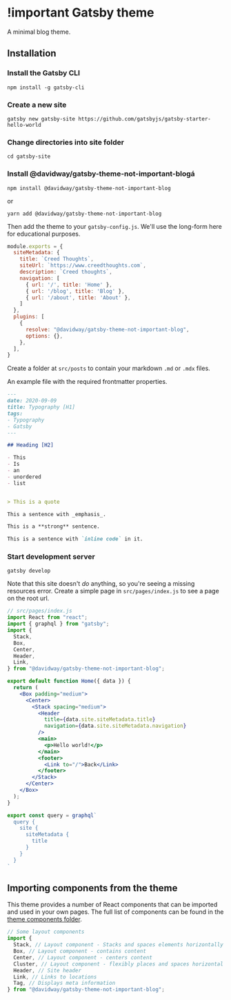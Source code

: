 # !important Gatsby theme

A minimal blog theme.

## Installation
### Install the Gatsby CLI
```shell
npm install -g gatsby-cli
```

### Create a new site
```shell
gatsby new gatsby-site https://github.com/gatsbyjs/gatsby-starter-hello-world
```

### Change directories into site folder
```shell
cd gatsby-site
```

### Install @davidway/gatsby-theme-not-important-blogá
```shell
npm install @davidway/gatsby-theme-not-important-blog
```

or

```shell
yarn add @davidway/gatsby-theme-not-important-blog
```

Then add the theme to your `gatsby-config.js`. We'll use the long-form
here for educational purposes.

```javascript
module.exports = {
  siteMetadata: {
    title: `Creed Thoughts`,
    siteUrl: `https://www.creedthoughts.com`,
    description: `Creed thoughts`,
    navigation: [
      { url: '/', title: 'Home' },
      { url: '/blog', title: 'Blog' },
      { url: '/about', title: 'About' },
    ]
  },
  plugins: [
    {
      resolve: "@davidway/gatsby-theme-not-important-blog",
      options: {},
    },
  ],
}
```

Create a folder at `src/posts` to contain your markdown `.md` or `.mdx` files.

An example file with the required frontmatter properties.

```md
---
date: 2020-09-09
title: Typography [H1]
tags:
- Typography
- Gatsby
---

## Heading [H2]

- This
- Is
- an
- unordered
- list


> This is a quote

This a sentence with _emphasis_.

This is a **strong** sentence.

This is a sentence with `inline code` in it.
```

### Start development server
```shell
gatsby develop
```

Note that this site doesn't _do_ anything, so you're seeing a missing
resources error. Create a simple page in `src/pages/index.js` to see a
page on the root url.

```jsx
// src/pages/index.js
import React from "react";
import { graphql } from "gatsby";
import { 
  Stack,
  Box,
  Center,
  Header,
  Link,
} from "@davidway/gatsby-theme-not-important-blog";

export default function Home({ data }) {
  return (
    <Box padding="medium">
      <Center>
        <Stack spacing="medium">
          <Header
            title={data.site.siteMetadata.title}
            navigation={data.site.siteMetadata.navigation}
          />
          <main>
            <p>Hello world!</p>
          </main>
          <footer>
            <Link to="/">Back</Link>
          </footer>
        </Stack>
      </Center>
    </Box>
  );
}

export const query = graphql`
  query {
    site {
      siteMetadata {
        title
      }
    }
  }
`
```

## Importing components from the theme

This theme provides a number of React components that can be imported and used in your own pages. The full list of components can be found in the [theme components folder](https://github.com/David-Way/gatsby-theme-not-important-blog/tree/master/src/components).

```js
// Some layout components
import { 
  Stack, // Layout component - Stacks and spaces elements horizontally
  Box, // Layout component - contains content
  Center, // Layout component - centers content
  Cluster, // Layout component - flexibly places and spaces horizontal elements
  Header, // Site header
  Link, // Links to locations
  Tag, // Displays meta information
} from "@davidway/gatsby-theme-not-important-blog";
```
